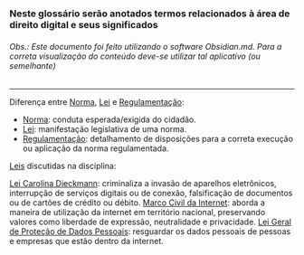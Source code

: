 ### Neste glossário serão anotados termos relacionados à área de direito digital e seus significados

###### *Obs.: Este documento foi feito utilizando o software Obsidian.md. Para a correta visualização do conteúdo deve-se utilizar tal aplicativo (ou semelhante)*

___

Diferença entre [Norma](obsidian://open?vault=Direito%20Digital&file=Norma), [Lei](obsidian://open?vault=Direito%20Digital&file=Lei) e [Regulamentação](obsidian://open?vault=Direito%20Digital&file=Regulamenta%C3%A7%C3%A3o): 
- [Norma](obsidian://open?vault=Direito%20Digital&file=Norma): conduta esperada/exigida do cidadão.
- [Lei](obsidian://open?vault=Direito%20Digital&file=Lei): manifestação legislativa de uma norma.
- [Regulamentação](obsidian://open?vault=Direito%20Digital&file=Regulamenta%C3%A7%C3%A3o): detalhamento de disposições para a correta execução ou aplicação da norma regulamentada.

[Leis](obsidian://open?vault=Direito%20Digital&file=Leis) discutidas na disciplina:

[Lei Carolina Dieckmann](obsidian://open?vault=Direito%20Digital&file=Lei%20Carolina%20Dieckmann): criminaliza a invasão de aparelhos eletrônicos, interrupção de serviços digitais ou de conexão, falsificação de documentos ou de cartões de crédito ou débito.
[Marco Civil da Internet](obsidian://open?vault=Direito%20Digital&file=Marco%20Civil%20da%20Internet): aborda a maneira de utilização da internet em território nacional, preservando valores como liberdade de expressão, neutralidade e privacidade.
[Lei Geral de Proteção de Dados Pessoais](obsidian://open?vault=Direito%20Digital&file=Lei%20Geral%20de%20Prote%C3%A7%C3%A3o%20de%20Dados%20Pessoais): resguardar os dados pessoais de pessoas e empresas que estão dentro da internet.
